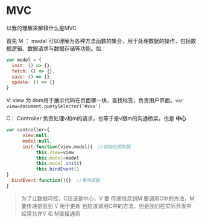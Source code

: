 # MVC

以我的理解来解释什么是MVC

首先 M ： model 可以理解为各种方法函数的集合，用于处理数据的操作，包括数据逻辑、数据请求与数据存储等功能。如：

```js
var model = {
  init: () => {},
  fetch: () => {},
  save: () => {},
  update: () => {}
}
```

V: view 为 dom用于展示代码在页面哪一块，查找标签，负责用户界面。`var view=document.querySelector('#xxx')`

C： Controller 负责处理v和m的请求，也等于是v跟m的沟通桥梁，也是 **中心**

```js
var controller={
      view:null,
      model:null,
      init:function(view,model){  //初始化控制器
           this.view=view
           this.model=model
           this.model.init()
           this.bindEvent()
}
  bindEvent:function(){}  //事件函数
}
```

> 为了让数据可控，C应该是中心，V 要 传递信息到M 要调用C中的方法，M要传递信息到 V 用于更新 也应该调用C中的方法，但是我们在实际开发中经常允许V 和 M直接通讯



